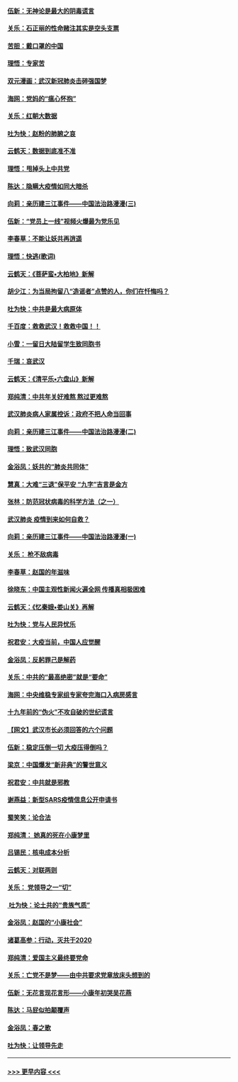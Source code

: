 #### [伍新：无神论是最大的阴毒谎言](../pages/nsc993/n11846129.md?t=02070302) 
#### [关乐：石正丽的性命赌注其实是空头支票](../pages/nsc993/n11846109.md?t=02070302) 
#### [苦胆：戴口罩的中国](../pages/nsc993/n11845576.md?t=02070302) 
#### [理悟：专家苦](../pages/nsc993/n11845564.md?t=02070302) 
#### [双元漫画：武汉新冠肺炎击碎强国梦](../pages/nsc993/n11843320.md?t=02070302) 
#### [海网：党妈的“瘟心怀抱”](../pages/nsc993/n11840740.md?t=02070302) 
#### [关乐：红朝大数据](../pages/nsc993/n11840675.md?t=02070302) 
#### [吐为快：赵粉的肺腑之哀](../pages/nsc993/n11840618.md?t=02070302) 
#### [云鹤天：数据到底准不准](../pages/nsc993/n11840325.md?t=02070302) 
#### [理悟：甩掉头上中共党](../pages/nsc993/n11838826.md?t=02070302) 
#### [陈达：隐瞒大疫情如同大暗杀](../pages/nsc993/n11838771.md?t=02070302) 
#### [向莉：亲历建三江事件——中国法治路漫漫(三)](../pages/nsc993/n11831825.md?t=02070302) 
#### [伍新：“党员上一线”视频火爆最为党乐见](../pages/nsc993/n11838200.md?t=02070302) 
#### [李春草：不能让妖共再逍遥](../pages/nsc993/n11838102.md?t=02070302) 
#### [理悟：快逃(歌词)](../pages/nsc993/n11838083.md?t=02070302) 
#### [云鹤天：《菩萨蛮▪大柏地》新解](../pages/nsc993/n11838059.md?t=02070302) 
#### [胡少江：为当局拘留八“造谣者”点赞的人，你们在忏悔吗？](../pages/nsc993/n11836801.md?t=02070302) 
#### [吐为快：中共是最大病原体](../pages/nsc993/n11836748.md?t=02070302) 
#### [千百度：救救武汉！救救中国！！](../pages/nsc993/n11836145.md?t=02070302) 
#### [小雪：一留日大陆留学生致同胞书](../pages/nsc993/n11834624.md?t=02070302) 
#### [千瑞：哀武汉](../pages/nsc993/n11833647.md?t=02070302) 
#### [云鹤天：《清平乐▪六盘山》新解](../pages/nsc993/n11833611.md?t=02070302) 
#### [郑纯清：中共年关好难熬 熬过更难熬](../pages/nsc993/n11833489.md?t=02070302) 
#### [武汉肺炎病人家属控诉：政府不把人命当回事](../pages/nsc993/n11833205.md?t=02070302) 
#### [向莉：亲历建三江事件——中国法治路漫漫(二)](../pages/nsc993/n11829102.md?t=02070302) 
#### [理悟：致武汉同胞](../pages/nsc993/n11831522.md?t=02070302) 
#### [金浴凤：妖共的“肺炎共同体”](../pages/nsc993/n11829448.md?t=02070302) 
#### [慧真：大难“三退”保平安 “九字”吉言是金方](../pages/nsc993/n11829501.md?t=02070302) 
#### [张林：防范冠状病毒的科学方法（之一）](../pages/nsc993/n11828618.md?t=02070302) 
#### [武汉肺炎 疫情到来如何自救？](../pages/nsc993/n11827632.md?t=02070302) 
#### [向莉：亲历建三江事件——中国法治路漫漫(一)](../pages/nsc993/n11827190.md?t=02070302) 
#### [关乐： 枪不敌病毒](../pages/nsc993/n11826746.md?t=02070302) 
#### [李春草：赵国的年滋味](../pages/nsc993/n11826321.md?t=02070302) 
#### [徐晓东：中国主观性新闻火遍全网 传播真相极困难](../pages/nsc993/n11826508.md?t=02070302) 
#### [云鹤天：《忆秦娥▪娄山关》再解](../pages/nsc993/n11824682.md?t=02070302) 
#### [吐为快：党与人民异忧乐](../pages/nsc993/n11824660.md?t=02070302) 
#### [祝君安：大疫当前，中国人应觉醒](../pages/nsc993/n11821946.md?t=02070302) 
#### [金浴凤：反躬罪己是解药](../pages/nsc993/n11820280.md?t=02070302) 
#### [关乐：中共的“最高绝密”就是“要命”](../pages/nsc993/n11816946.md?t=02070302) 
#### [海网：中央维稳专家组专家夸完海口入病房感言](../pages/nsc993/n11815138.md?t=02070302) 
#### [十九年前的“伪火”不攻自破的世纪谎言](../pages/nsc993/n11813238.md?t=02070302) 
#### [【网文】武汉市长必须回答的六个问题](../pages/nsc993/n11813848.md?t=02070302) 
#### [伍新：稳定压倒一切 大疫压得倒吗？](../pages/nsc993/n11812634.md?t=02070302) 
#### [梁京：中国爆发“新非典”的警世意义](../pages/nsc993/n11812554.md?t=02070302) 
#### [祝君安：中共就是邪教](../pages/nsc993/n11812431.md?t=02070302) 
#### [谢燕益：新型SARS疫情信息公开申请书](../pages/nsc993/n11808840.md?t=02070302) 
#### [蜀笑笑：论合法](../pages/nsc993/n11808064.md?t=02070302) 
#### [郑纯清： 她真的死在小康梦里](../pages/nsc993/n11806623.md?t=02070302) 
#### [吕锡民：核电成本分析](../pages/nsc993/n11806284.md?t=02070302) 
#### [云鹤天：对联两则](../pages/nsc993/n11805957.md?t=02070302) 
#### [关乐： 党领导之一“切”](../pages/nsc993/n11804505.md?t=02070302) 
#### [ 吐为快：论土共的“贵族气质”](../pages/nsc993/n11804490.md?t=02070302) 
#### [金浴凤：赵国的“小康社会”](../pages/nsc993/n11804452.md?t=02070302) 
#### [诸葛高参：行动，灭共于2020](../pages/nsc993/n11804120.md?t=02070302) 
#### [郑纯清：爱国主义最终要党命](../pages/nsc993/n11802197.md?t=02070302) 
#### [关乐：亡党不是梦——由中共要求党章放床头想到的](../pages/nsc993/n11802156.md?t=02070302) 
#### [伍新：无花言现花言形——小康年初哭吴花燕](../pages/nsc993/n11800044.md?t=02070302) 
#### [陈达：马屁似拍颠覆声](../pages/nsc993/n11800010.md?t=02070302) 
#### [金浴凤：春之歌](../pages/nsc993/n11797687.md?t=02070302) 
#### [吐为快：让领导先走](../pages/nsc993/n11797512.md?t=02070302) 

----
#### [ >>> 更早内容 <<< ](../indexes/nsc993-earlier.md)
